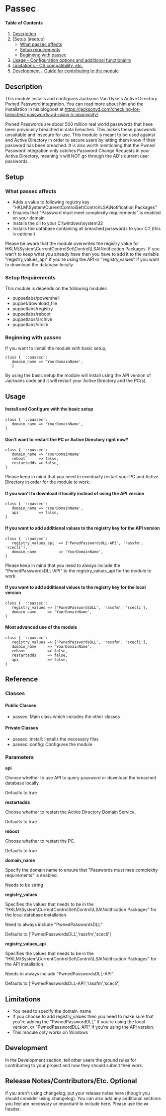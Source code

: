 
# Passec

#### Table of Contents

1. [Description](#description)
2. [Setup (#setup)
    * [What passec affects](#what-passec-affects)
    * [Setup requirements](#setup-requirements)
    * [Beginning with passec](#beginning-with-passec)
3. [Usage - Configuration options and additional functionality](#usage)
4. [Limitations - OS compatibility, etc.](#limitations)
5. [Development - Guide for contributing to the module](#development)

## Description

This module installs and configures Jacksons Van Dyke's Active Directory Pwned Password integration. You can read more about him and the installation in his blogpost at https://jacksonvd.com/checking-for-breached-passwords-ad-using-k-anonymity/ .

Pwned Passwords are about 500 million real world passwords that have been previously breached in data breaches. This makes these passwords unsuitable and insecure for use. This module is meant to be used against and Active Directory in order to secure users by letting them know if their password has been breached. It is also worth mentioning that the Pwned Password integration only catches Password Change Requests in your Active Directory, meaning it will NOT go through the AD's current user passwords. 

## Setup

### What passec affects
 * Adds a value to following registry key "HKLM\System\CurrentControlSet\Control\LSA\Notification Packages"
 * Ensures that "Password must meet complexity requirements" is enabled on your domain
 * Installs the dll to your C:\windows\system32
 * Installs the database containing all breached passwords to your C:\ (this is optional) 
 
 Please be aware that the module overwrites the registry value for HKLM\System\CurrentControlSet\Control\LSA\Notification Packages. If you wan't to keep what you already have then you have to add it to the variable "registry_values_api" if you're using the API or "registry_values" if you want to download the database locally. 
 
### Setup Requirements

This module is depends on the following modules
 * puppetlabs/powershell
 * puppet/download_file
 * puppetlabs/registry
 * puppetlabs/reboot
 * puppetlabs/archive
 * puppetlabs/stdlib

### Beginning with passec

If you want to install the module with basic setup,
```
class { '::passec':
   domain_name => 'YourDomainName',
   }
```

By using the basic setup the module will install using the API version of Jacksons code and it will restart your Active Directory and the PC(s). 

## Usage

#### Install and Configure with the basic setup
```
class { '::passec':
   domain_name => 'YourDomainName',
}
```

####  Don't want to restart the PC or Active Directory right now?
```
class { '::passec': 
   domain_name => 'YourDomainName'
   reboot      => false,
   restartadds => false,
}
```
Please keep in mind that you need to eventually restart your PC and Active Directory in order for the module to work. 

####  If you wan't to download it locally instead of using the API version
```
class { '::passec':
   domain_name => 'YourDomainName',
   api         => false,
}
```
#### If you want to add additional values to the registry key for the API version
```
class { '::passec':
   registry_values_api  => ['PwnedPasswordsDLL-API', 'rassfm', 'scecli'],
   domain_name          => 'YourDomainName',
}
```
Please keep in mind that you need to always include the "PwnedPasswordsDLL-API" to the registry_values_api for the module to work.
#### If you want to add additional values to the registry key for the local version
```
class { '::passec':
   registry_values => ['PwnedPasswordsDLL', 'rassfm', 'scecli'],
   domain_name     => 'YourDomainName',
}
```
#### Most advanced use of the module
```
class { '::passec':
   registry_values => ['PwnedPasswordsDLL', 'rassfm', 'scecli'],
   domain_name     => 'YourDomainName',
   reboot          => false,
   restartadds     => false,
   api             => false,
}
```
## Reference

### Classes

#### Public Classes

* passec: Main class which includes the other classes

#### Private Classes

* passec::install: Installs the necessary files
* passec::config: Configures the module

### Parameters


**api**

Choose whether to use API to query password or download the breached database locally. 

Defaults to true


**restartadds**

Choose whether to restart the Active Directory Domain Service.

Defaults to true


**reboot**

Choose whether to restart the PC.

Defaults to true


**domain_name**

Specify the domain name to ensure that "Passwords must mee complexity requirements" is enabled.

Needs to be string


**registry_values**

Specifies the values that needs to be in the "HKLM\System\CurrentControlSet\Control\LSA\Notification Packages" for the local database installation.

Need to always include "PwnedPasswordsDLL"

Defaults to ['PwnedPasswordsDLL','rassfm','scecli']


**registry_values_api**

Specifies the values that needs to be in the "HKLM\System\CurrentControlSet\Control\LSA\Notification Packages" for the API installation.

Needs to always include "PwnedPasswordsDLL-API"

Defaults to ['PwnedPasswordsDLL-API','rassfm','scecli']



## Limitations

* You need to specify the domain_name
* If you choose to add registry_values then you need to make sure that you're adding the "PwnedPasswordDLL" if you're using the local version, or "PwnedPasswordDLL-API" if you're using the API version.
* This module only works on Windows

## Development

In the Development section, tell other users the ground rules for contributing to your project and how they should submit their work.

## Release Notes/Contributors/Etc. **Optional**

If you aren't using changelog, put your release notes here (though you should consider using changelog). You can also add any additional sections you feel are necessary or important to include here. Please use the `## ` header.
